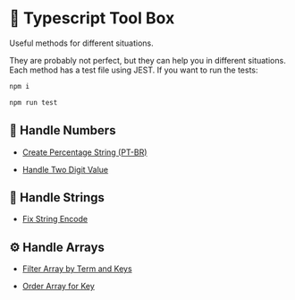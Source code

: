 # 🧰 Typescript Tool Box

Useful methods for different situations.

They are probably not perfect, but they can help you in different situations.
Each method has a test file using JEST. If you want to run the tests:

```bash
npm i
```

```bash
npm run test
```

## 🔨 Handle Numbers

- [Create Percentage String (PT-BR)](https://github.com/profdangarcia/typescript-tool-box/tree/main/CreatePercentageString)

- [Handle Two Digit Value](https://github.com/profdangarcia/typescript-tool-box/tree/main/HandleTwoDigitValue)

## 🔧 Handle Strings

- [Fix String Encode](https://github.com/profdangarcia/typescript-tool-box/tree/main/FixStringEncode)

## ⚙️ Handle Arrays

- [Filter Array by Term and Keys](https://github.com/profdangarcia/typescript-tool-box/tree/main/FilterArrayByTermAndKeys)

- [Order Array for Key](https://github.com/profdangarcia/typescript-tool-box/tree/main/OrderArrayForKey)

